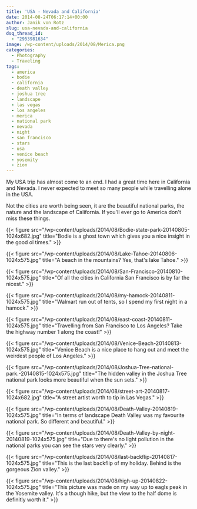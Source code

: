 ```yaml
---
title: 'USA - Nevada and California'
date: 2014-08-24T06:17:14+00:00
author: Janik von Rotz
slug: usa-nevada-and-california
dsq_thread_id:
  - "2953981634"
image: /wp-content/uploads/2014/08/Merica.png
categories:
  - Photography
  - Traveling
tags:
  - america
  - bodie
  - california
  - death valley
  - joshua tree
  - landscape
  - las vegas
  - los angeles
  - merica
  - national park
  - nevada
  - night
  - san francisco
  - stars
  - usa
  - venice beach
  - yosemity
  - zion
---
```

My USA trip has almost come to an end. I had a great time here in California and Nevada. I never expected to meet so many people while travelling alone in the USA.

Not the cities are worth being seen, it are the beautiful national parks, the nature and the landscape of California. If you'll ever go to America don't miss these things.
<!--more-->
{{< figure src="/wp-content/uploads/2014/08/Bodie-state-park-20140805-1024x682.jpg" title="Bodie is a ghost town which gives you a nice insight in the good ol times." >}}

{{< figure src="/wp-content/uploads/2014/08/Lake-Tahoe-20140806-1024x575.jpg" title="A beach in the mountains? Yes, that's lake Tahoe." >}}

{{< figure src="/wp-content/uploads/2014/08/San-Francisco-20140810-1024x575.jpg" title="Of all the cities in California San Francisco is by far the nicest." >}}

{{< figure src="/wp-content/uploads/2014/08/my-hamock-20140811-1024x575.jpg" title="Walmart run out of tents, so I spend my first night in a hamock." >}}

{{< figure src="/wp-content/uploads/2014/08/east-coast-20140811-1024x575.jpg" title="Travelling from San Francisco to Los Angeles? Take the highway number 1 along the coast!" >}}

{{< figure src="/wp-content/uploads/2014/08/Venice-Beach-20140813-1024x575.jpg" title="Venice Beach is a nice place to hang out and meet the weirdest people of Los Angeles." >}}

{{< figure src="/wp-content/uploads/2014/08/Joshua-Tree-national-park.-20140815-1024x575.jpg" title="The hidden valley in the Joshua Tree national park looks more beautiful when the sun sets." >}}

{{< figure src="/wp-content/uploads/2014/08/street-art-20140817-1024x682.jpg" title="A street artist worth to tip in Las Vegas." >}}

{{< figure src="/wp-content/uploads/2014/08/Death-Valley-20140819-1024x575.jpg" title="In terms of landscape Death Valley was my favourite national park. So different and beautiful." >}}

{{< figure src="/wp-content/uploads/2014/08/Death-Valley-by-night-20140819-1024x575.jpg" title="Due to there's no light pollution in the national parks you can see the stars very clearly." >}}

{{< figure src="/wp-content/uploads/2014/08/last-backflip-20140817-1024x575.jpg" title="This is the last backflip  of my holiday. Behind is the gorgeous Zion valley." >}}

{{< figure src="/wp-content/uploads/2014/08/high-up-20140822-1024x575.jpg" title="This picture was made on my way up to eagls peak in the Yosemite valley. It's a though hike, but the view to the half dome is definitly worth it." >}}